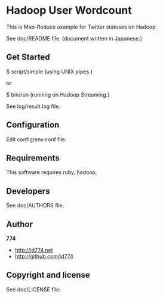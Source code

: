 Hadoop User Wordcount
=====================

This is Map-Reduce example for Twitter statuses on Hadoop.

See doc/README file.
(document written in Japanese.)


Get Started
-----------

$ script/simple (using UNIX pipes.)

or

$ bin/run (running on Hadoop Streaming.)

See log/result.log file.


Configuration
-------------

Edit config/env.conf file.


Requirements
------------

This software requires
ruby,
hadoop,


Developers
----------

See doc/AUTHORS file.


Author
------

**774**

+ http://id774.net
+ http://github.com/id774


Copyright and license
---------------------

See doc/LICENSE file.

